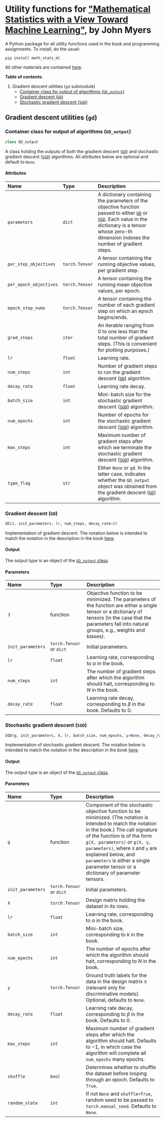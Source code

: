 # Utility functions for ["Mathematical Statistics with a View Toward Machine Learning"](https://mml.johnmyersmath.com/stats-book/index.html), by John Myers

A Python package for all utility functions used in the book and programming assignments. To install, do the usual:

```
pip install math_stats_ml
```

All other materials are contained [here](https://github.com/jmyers7/stats-book-materials).

**Table of contents**:

1. Gradient descent utilities (`gd` submodule)
    * [Container class for output of algorithms (`GD_output`)](#container-class-for-output-of-algorithms-gd_output)
    * [Gradient descent (`GD`)](#gradient-descent-gd)
    * [Stochastic gradient descent (`SGD`)](#stochastic-gradient-descent-sgd)

## Gradient descent utilities (`gd`)

### Container class for output of algorithms (`GD_output`)

```python 
class GD_output
```

A class holding the outputs of both the gradient descent ([`GD`](#gradient-descent-gd)) and stochastic gradient descent ([`SGD`](#stochastic-gradient-descent-sgd)) algorithms. All attributes below are optional and default to `None`.

#### Attributes

Name | Type | Description
| :- | :- | :- |
|`parameters`| `dict` | A dictionary containing the parameters of the objective function passed to either [`GD`](#gradient-descent-gd) or [`SGD`](#stochastic-gradient-descent-sgd). Each value in the dictionary is a tensor whose zero-th dimension indexes the number of gradient steps.
| `per_step_objectives` | `torch.Tensor` | A tensor containing the running objective values, per gradient step.
| `per_epoch_objectives` | `torch.Tensor`| A tensor containing the running mean objective values, per epoch.
| `epoch_step_nums` | `torch.Tensor` | A tensor containing the number of each gradient step on which an epoch begins/ends.
| `grad_steps` | `iter` | An iterable ranging from $0$ to one less than the total number of gradient steps. (This is convenient for plotting purposes.)
| `lr` | `float` | Learning rate.
| `num_steps` | `int` | Number of gradient steps to run the gradient descent ([`GD`](#gradient-descent-gd)) algorithm.
| `decay_rate` | `float` | Learning rate decay.
| `batch_size` | `int` |Mini-batch size for the stochastic gradient descent ([`SGD`](#stochastic-gradient-descent-sgd)) algorithm.
| `num_epochs` | `int` | Number of epochs for the stochastic gradient descent ([`SGD`](#stochastic-gradient-descent-sgd)) algorithm.
| `max_steps` | `int` | Maximum number of gradient steps after which we terminate the stochastic gradient descent ([`SGD`](#stochastic-gradient-descent-sgd)) algorithm.
| `type_flag` | `str` | Either `None` or `gd`. In the latter case, indicates whether the `GD_output` object was obtained from the gradient descent ([`GD`](#gradient-descent-gd)) algorithm.

### Gradient descent (`GD`)

```python
GD(J, init_parameters, lr, num_steps, decay_rate=0)
```

Implementation of gradient descent. The notation below is intended to match the notation in the description in the book [here](https://mml.johnmyersmath.com/stats-book/chapters/11-optim.html#gd-alg).

#### Output

The output type is an object of the [`GD_output` class](#container-class-for-output-of-algorithms-gd_output).

#### Parameters

Name | Type | Description
| :- | :- | :- |
| `J` | function | Objective function to be minimized. The parameters of the function are either a single tensor or a dictionary of tensors (in the case that the parameters fall into natural groups, e.g., weights and biases).
| `init_parameters` | `torch.Tensor` or `dict` | Initial parameters.
| `lr` | `float` | Learning rate, corresponding to $\alpha$ in the book.
| `num_steps` | `int` | The number of gradient steps after which the algorithm should halt, corresponding to $N$ in the book.
| `decay_rate` | `float` | Learning rate decay, corresponding to $\beta$ in the book. Defaults to $0$.


### Stochastic gradient descent (`SGD`)

```python
SGD(g, init_parameters, X, lr, batch_size, num_epochs, y=None, decay_rate=0, max_steps=-1, shuffle=True, random_state=None)
```

Implementation of stochastic gradient descent. The notation below is intended to match the notation in the description in the book [here](https://mml.johnmyersmath.com/stats-book/chapters/11-optim.html#sgd-alg).

#### Output

The output type is an object of the [`GD_output` class](#container-class-for-output-of-algorithms-gd_output).

#### Parameters

Name | Type | Description
| :- | :- | :- |
| `g` | function | Component of the stochastic objective function to be minimized. (The notation is intended to match the notation in the book.) The call signature of the function is of the form `g(X, parameters)` or `g(X, y, parameters)`, where `X` and `y` are explained below, and `parameters` is either a single parameter tensor or a dictionary of parameter tensors.
| `init_parameters` | `torch.Tensor` or `dict` | Initial parameters.
| `X` | `torch.Tensor` | Design matrix holding the dataset in its rows.
| `lr` | `float` | Learning rate, corresponding to $\alpha$ in the book.
| `batch_size` | `int` | Mini-batch size, corresponding to $k$ in the book.
| `num_epochs` | `int` | The number of epochs after which the algorithm should halt, corresponding to $N$ in the book.
| `y` | `torch.Tensor` | Ground truth labels for the data in the design matrix `X` (relevant only for discriminative models). Optional, defaults to `None`.
| `decay_rate` | `float` | Learning rate decay, corresponding to $\beta$ in the book. Defaults to $0$.
| `max_steps` | `int` | Maximum number of gradient steps after which the algorithm should halt. Defaults to $-1$, in which case the algorithm will complete all `num_epochs` many epochs.
| `shuffle` | `bool` | Determines whether to shuffle the dataset before looping through an epoch. Defaults to `True`.
| `random_state` | `int` | If not `None` and `shuffle=True`, random seed to be passed to `torch.manual_seed`. Defaults to `None`.
